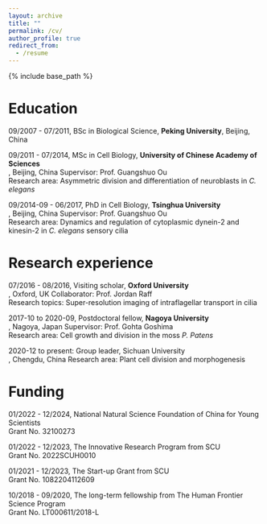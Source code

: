 ```yaml
---
layout: archive
title: ""
permalink: /cv/
author_profile: true
redirect_from:
  - /resume
---
```


{% include base_path %}

Education
======
09/2007 - 07/2011, BSc in Biological Science, <b>Peking University</b>, Beijing, China

09/2011 - 07/2014, MSc in Cell Biology, <b>University of Chinese Academy of Sciences </b><br>, Beijing, China
  Supervisor: Prof. Guangshuo Ou <br>
  Research area: Asymmetric division and differentiation of neuroblasts in <I>C. elegans</i>

09/2014-09 - 06/2017, PhD in Cell Biology, <b>Tsinghua University</b> <br>, Beijing, China
  Supervisor: Prof. Guangshuo Ou <br>
  Research area: Dynamics and regulation of cytoplasmic dynein-2 and kinesin-2 in <I>C. elegans</i> sensory cilia

Research experience
======
07/2016 - 08/2016, Visiting scholar, <b>Oxford University</b> <br>, Oxford, UK
  Collaborator: Prof. Jordan Raff <br>
  Research topics: Super-resolution imaging of intraflagellar transport in cilia

2017-10 to 2020-09, Postdoctoral fellow, <b>Nagoya University</b> <br>, Nagoya, Japan
  Supervisor: Prof. Gohta Goshima <br>
  Research area: Cell growth and division in the moss <i>P. Patens</i>

2020-12 to present: Group leader, Sichuan University <br>, Chengdu, China
  Research area: Plant cell division and morphogenesis 

Funding
======
01/2022 - 12/2024, National Natural Science Foundation of China for Young Scientists <br>
  Grant No. 32100273

01/2022 - 12/2023, The Innovative Research Program from SCU <br>
  Grant No. 2022SCUH0010

01/2021 - 12/2023, The Start-up Grant from SCU <br>
  Grant No. 1082204112609

10/2018 - 09/2020, The long-term fellowship from The Human Frontier Science Program <br>
  Grant No. LT000611/2018-L


  

